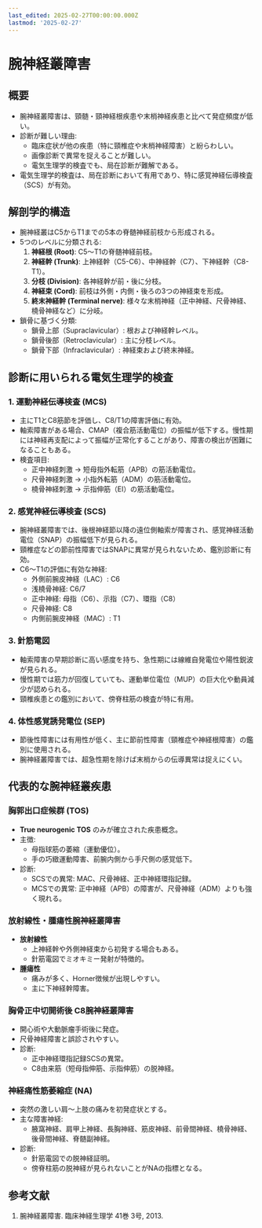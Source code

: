 ```yaml
---
last_edited: 2025-02-27T00:00:00.000Z
lastmod: '2025-02-27'
---
```





# 腕神経叢障害

## 概要

- 腕神経叢障害は、頸髄・頸神経根疾患や末梢神経疾患と比べて発症頻度が低い。
- 診断が難しい理由:
  - 臨床症状が他の疾患（特に頸椎症や末梢神経障害）と紛らわしい。
  - 画像診断で異常を捉えることが難しい。
  - 電気生理学的検査でも、局在診断が難解である。
- 電気生理学的検査は、局在診断において有用であり、特に感覚神経伝導検査（SCS）が有効。

## 解剖学的構造
- 腕神経叢はC5からT1までの5本の脊髄神経前枝から形成される。
- 5つのレベルに分類される:
  1. **神経根 (Root)**: C5〜T1の脊髄神経前枝。
  2. **神経幹 (Trunk)**: 上神経幹（C5-C6）、中神経幹（C7）、下神経幹（C8-T1）。
  3. **分枝 (Division)**: 各神経幹が前・後に分枝。
  4. **神経束 (Cord)**: 前枝は外側・内側・後ろの3つの神経束を形成。
  5. **終末神経幹 (Terminal nerve)**: 様々な末梢神経（正中神経、尺骨神経、橈骨神経など）に分岐。
- 鎖骨に基づく分類:
  - 鎖骨上部（Supraclavicular）: 根および神経幹レベル。
  - 鎖骨後部（Retroclavicular）: 主に分枝レベル。
  - 鎖骨下部（Infraclavicular）: 神経束および終末神経。

## 診断に用いられる電気生理学的検査
### 1. 運動神経伝導検査 (MCS)
- 主にT1とC8筋節を評価し、C8/T1の障害評価に有効。
- 軸索障害がある場合、CMAP（複合筋活動電位）の振幅が低下する。慢性期には神経再支配によって振幅が正常化することがあり、障害の検出が困難になることもある。
- 検査項目:
  - 正中神経刺激 → 短母指外転筋（APB）の筋活動電位。
  - 尺骨神経刺激 → 小指外転筋（ADM）の筋活動電位。
  - 橈骨神経刺激 → 示指伸筋（EI）の筋活動電位。

### 2. 感覚神経伝導検査 (SCS)
- 腕神経叢障害では、後根神経節以降の遠位側軸索が障害され、感覚神経活動電位（SNAP）の振幅低下が見られる。
- 頸椎症などの節前性障害ではSNAPに異常が見られないため、鑑別診断に有効。
- C6～T1の評価に有効な神経:
  - 外側前腕皮神経（LAC）: C6
  - 浅橈骨神経: C6/7
  - 正中神経: 母指（C6）、示指（C7）、環指（C8）
  - 尺骨神経: C8
  - 内側前腕皮神経（MAC）: T1

### 3. 針筋電図
- 軸索障害の早期診断に高い感度を持ち、急性期には線維自発電位や陽性鋭波が見られる。
- 慢性期では筋力が回復していても、運動単位電位（MUP）の巨大化や動員減少が認められる。
- 頸椎疾患との鑑別において、傍脊柱筋の検査が特に有用。

### 4. 体性感覚誘発電位 (SEP)
- 節後性障害には有用性が低く、主に節前性障害（頸椎症や神経根障害）の鑑別に使用される。
- 腕神経叢障害では、超急性期を除けば末梢からの伝導異常は捉えにくい。

## 代表的な腕神経叢疾患
### 胸郭出口症候群 (TOS)
- **True neurogenic TOS** のみが確立された疾患概念。
- 主徴:
  - 母指球筋の萎縮（運動優位）。
  - 手の巧緻運動障害、前腕内側から手尺側の感覚低下。
- 診断:
  - SCSでの異常: MAC、尺骨神経、正中神経環指記録。
  - MCSでの異常: 正中神経（APB）の障害が、尺骨神経（ADM）よりも強く現れる。

### 放射線性・腫瘍性腕神経叢障害
- **放射線性**
  - 上神経幹や外側神経束から初発する場合もある。
  - 針筋電図でミオキミー発射が特徴的。
- **腫瘍性**
  - 痛みが多く、Horner徴候が出現しやすい。
  - 主に下神経幹障害。

### 胸骨正中切開術後 C8腕神経叢障害
- 開心術や大動脈瘤手術後に発症。
- 尺骨神経障害と誤診されやすい。
- 診断:
  - 正中神経環指記録SCSの異常。
  - C8由来筋（短母指伸筋、示指伸筋）の脱神経。

### 神経痛性筋萎縮症 (NA)
- 突然の激しい肩〜上肢の痛みを初発症状とする。
- 主な障害神経:
  - 腋窩神経、肩甲上神経、長胸神経、筋皮神経、前骨間神経、橈骨神経、後骨間神経、脊髄副神経。
- 診断:
  - 針筋電図での脱神経証明。
  - 傍脊柱筋の脱神経が見られないことがNAの指標となる。

## 参考文献
1. 腕神経叢障害. 臨床神経生理学 41巻 3号, 2013.
